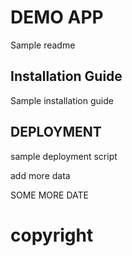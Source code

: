 # DEMO APP

Sample readme 

## Installation Guide

Sample installation guide

## DEPLOYMENT

sample deployment script

add more data

SOME MORE DATE

# copyright 